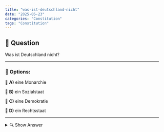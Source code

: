```yaml
---
title: "was-ist-deutschland-nicht"
date: "2025-05-23"
categories: "Constitution"
tags: "Constitution"
---
```


## 📌 **Question**

Was ist Deutschland nicht?



---

### 📝 **Options:**

🔘 **A)** eine Monarchie

🔘 **B)** ein Sozialstaat

🔘 **C)** eine Demokratie

🔘 **D)** ein Rechtsstaat

---

<details>
  <summary>🔍 Show Answer</summary>

  <p>
💡  <b>Correct Answer:</b>  a
  </p>
  <p>
    📖<b>Explanation:</b>
    Deutschland ist ein Land in Mitteleuropa, bekannt für seine politische und wirtschaftliche Stabilität. Die Bundesrepublik Deutschland ist eine parlamentarische Demokratie, in der die Staatsorgane demokratisch gewählt werden. Sie ist auch ein Sozialstaat, der soziale Sicherheit und Wohlfahrt fördert, sowie ein Rechtsstaat, der sich an die Prinzipien der Rechtsstaatlichkeit hält. Historisch war Deutschland bis 1918 eine Monarchie, mit einem Kaiser als Staatsoberhaupt. Nach dem Ersten Weltkrieg und der Abdankung des Kaisers wurde die Weimarer Republik gegründet, womit Deutschland keine Monarchie mehr ist.
  </p>
</details>
